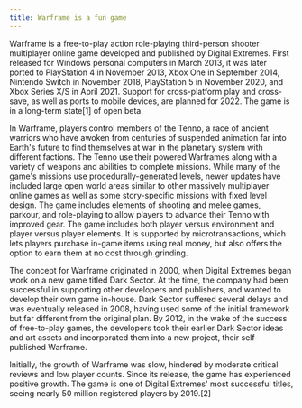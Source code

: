 ```yaml
---
title: Warframe is a fun game
---
```

Warframe is a free-to-play action role-playing third-person shooter multiplayer online game developed and published by Digital Extremes. First released for Windows personal computers in March 2013, it was later ported to PlayStation 4 in November 2013, Xbox One in September 2014, Nintendo Switch in November 2018, PlayStation 5 in November 2020, and Xbox Series X/S in April 2021. Support for cross-platform play and cross-save, as well as ports to mobile devices, are planned for 2022. The game is in a long-term state[1] of open beta.

In Warframe, players control members of the Tenno, a race of ancient warriors who have awoken from centuries of suspended animation far into Earth's future to find themselves at war in the planetary system with different factions. The Tenno use their powered Warframes along with a variety of weapons and abilities to complete missions. While many of the game's missions use procedurally-generated levels, newer updates have included large open world areas similar to other massively multiplayer online games as well as some story-specific missions with fixed level design. The game includes elements of shooting and melee games, parkour, and role-playing to allow players to advance their Tenno with improved gear. The game includes both player versus environment and player versus player elements. It is supported by microtransactions, which lets players purchase in-game items using real money, but also offers the option to earn them at no cost through grinding.

The concept for Warframe originated in 2000, when Digital Extremes began work on a new game titled Dark Sector. At the time, the company had been successful in supporting other developers and publishers, and wanted to develop their own game in-house. Dark Sector suffered several delays and was eventually released in 2008, having used some of the initial framework but far different from the original plan. By 2012, in the wake of the success of free-to-play games, the developers took their earlier Dark Sector ideas and art assets and incorporated them into a new project, their self-published Warframe.

Initially, the growth of Warframe was slow, hindered by moderate critical reviews and low player counts. Since its release, the game has experienced positive growth. The game is one of Digital Extremes' most successful titles, seeing nearly 50 million registered players by 2019.[2] 